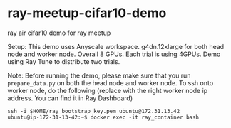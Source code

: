 # ray-meetup-cifar10-demo
ray air cifar10 demo for ray meetup

Setup:
This demo uses Anyscale workspace.
g4dn.12xlarge for both head node and worker node.
Overall 8 GPUs.
Each trial is using 4GPUs. Demo using Ray Tune to distribute two trials.

Note:
Before running the demo, please make sure that you run `prepare_data.py` on both the head node and worker node.
To ssh onto worker node, do the following (replace with the right worker node ip address. You can find it in Ray Dashboard)
```
ssh -i $HOME/ray_bootstrap_key.pem ubuntu@172.31.13.42
ubuntu@ip-172-31-13-42:~$ docker exec -it ray_container bash
```
